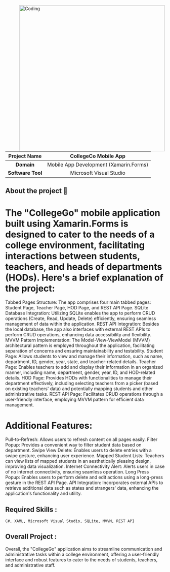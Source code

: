 
<img align="right" alt="Coding" width="460" src="https://raw.githubusercontent.com/kulashekar-developer/IBM-Project-28492-1660112884/main/studinlogo.png">

|      **Project Name**     | CollegeCo Mobile App |
|:---------------------:|:------------------------------:|
|         **Domain**        |  Mobile App Development (Xamarin.Forms) |
|        **Software Tool**        | Microsoft Visual Studio |


## About the project 🚀
# The "CollegeGo" mobile application built using Xamarin.Forms is designed to cater to the needs of a college environment, facilitating interactions between students, teachers, and heads of departments (HODs). Here's a brief explanation of the project:
Tabbed Pages Structure: The app comprises four main tabbed pages: Student Page, Teacher Page, HOD Page, and REST API Page.
SQLite Database Integration: Utilizing SQLite enables the app to perform CRUD operations (Create, Read, Update, Delete) efficiently, ensuring seamless management of data within the application.
REST API Integration: Besides the local database, the app also interfaces with external REST APIs to perform CRUD operations, enhancing data accessibility and flexibility.
MVVM Pattern Implementation: The Model-View-ViewModel (MVVM) architectural pattern is employed throughout the application, facilitating separation of concerns and ensuring maintainability and testability.
Student Page: Allows students to view and manage their information, such as name, department, ID, gender, year, state, and teacher-related details.
Teacher Page: Enables teachers to add and display their information in an organized manner, including name, department, gender, year, ID, and HOD-related details.
HOD Page: Provides HODs with functionalities to manage their department effectively, including selecting teachers from a picker (based on existing teachers' data) and potentially mapping students and other administrative tasks.
REST API Page: Facilitates CRUD operations through a user-friendly interface, employing MVVM pattern for efficient data management.

# Additional Features:

Pull-to-Refresh: Allows users to refresh content on all pages easily.
Filter Popup: Provides a convenient way to filter student data based on department.
Swipe View Delete: Enables users to delete entries with a swipe gesture, enhancing user experience.
Mapped Student Lists: Teachers can view lists of mapped students in an aesthetically pleasing design, improving data visualization.
Internet Connectivity Alert: Alerts users in case of no internet connectivity, ensuring seamless operation.
Long Press Popup: Enables users to perform delete and edit actions using a long-press gesture in the REST API Page.
API Integration: Incorporates external APIs to retrieve additional data such as states and strangers' data, enhancing the application's functionality and utility.

 
## Required Skills :

    C#, XAML, Microsoft Visual Studio, SQLite, MVVM, REST API

## Overall Project  :
Overall, the "CollegeGo" application aims to streamline communication and administrative tasks within a college environment, offering a user-friendly interface and robust features to cater to the needs of students, teachers, and administrative staff.


